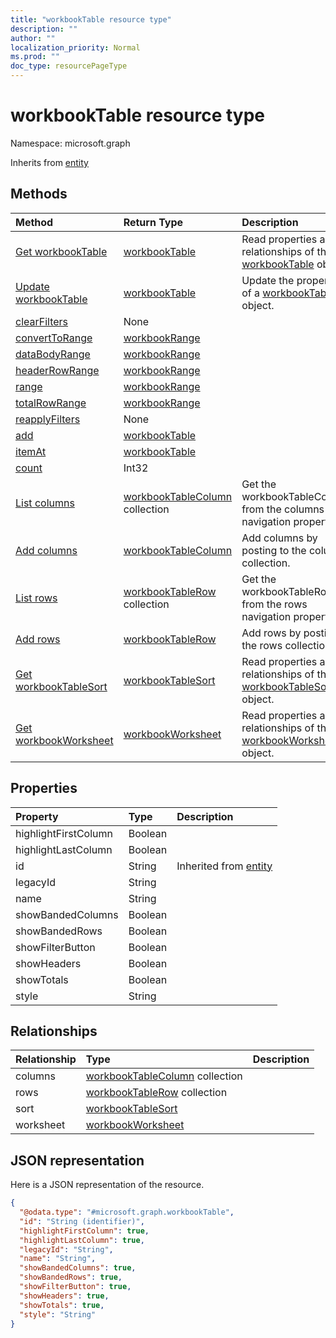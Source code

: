 ```yaml
---
title: "workbookTable resource type"
description: ""
author: ""
localization_priority: Normal
ms.prod: ""
doc_type: resourcePageType
---
```


# workbookTable resource type


Namespace: microsoft.graph




Inherits from [entity](../resources/entity.md)

## Methods
|Method|Return Type|Description|
|:---|:---|:---|
|[Get workbookTable](../api/workbooktable-get.md)|[workbookTable](../resources/workbooktable.md)|Read properties and relationships of the [workbookTable](../resources/workbooktable.md) object.|
|[Update workbookTable](../api/workbooktable-update.md)|[workbookTable](../resources/workbooktable.md)|Update the properties of a [workbookTable](../resources/workbooktable.md) object.|
|[clearFilters](../api/workbooktable-clearfilters.md)|None||
|[convertToRange](../api/workbooktable-converttorange.md)|[workbookRange](../resources/workbookrange.md)||
|[dataBodyRange](../api/workbooktable-databodyrange.md)|[workbookRange](../resources/workbookrange.md)||
|[headerRowRange](../api/workbooktable-headerrowrange.md)|[workbookRange](../resources/workbookrange.md)||
|[range](../api/workbooktable-range.md)|[workbookRange](../resources/workbookrange.md)||
|[totalRowRange](../api/workbooktable-totalrowrange.md)|[workbookRange](../resources/workbookrange.md)||
|[reapplyFilters](../api/workbooktable-reapplyfilters.md)|None||
|[add](../api/workbooktable-add.md)|[workbookTable](../resources/workbooktable.md)||
|[itemAt](../api/workbooktable-itemat.md)|[workbookTable](../resources/workbooktable.md)||
|[count](../api/workbooktable-count.md)|Int32||
|[List columns](../api/workbooktable-list-columns.md)|[workbookTableColumn](../resources/workbooktablecolumn.md) collection|Get the workbookTableColumns from the columns navigation property.|
|[Add columns](../api/workbooktable-post-columns.md)|[workbookTableColumn](../resources/workbooktablecolumn.md)|Add columns by posting to the columns collection.|
|[List rows](../api/workbooktable-list-rows.md)|[workbookTableRow](../resources/workbooktablerow.md) collection|Get the workbookTableRows from the rows navigation property.|
|[Add rows](../api/workbooktable-post-rows.md)|[workbookTableRow](../resources/workbooktablerow.md)|Add rows by posting to the rows collection.|
|[Get workbookTableSort](../api/workbooktablesort-get.md)|[workbookTableSort](../resources/workbooktablesort.md)|Read properties and relationships of the [workbookTableSort](../resources/workbooktablesort.md) object.|
|[Get workbookWorksheet](../api/workbookworksheet-get.md)|[workbookWorksheet](../resources/workbookworksheet.md)|Read properties and relationships of the [workbookWorksheet](../resources/workbookworksheet.md) object.|

## Properties
|Property|Type|Description|
|:---|:---|:---|
|highlightFirstColumn|Boolean||
|highlightLastColumn|Boolean||
|id|String| Inherited from [entity](../resources/entity.md)|
|legacyId|String||
|name|String||
|showBandedColumns|Boolean||
|showBandedRows|Boolean||
|showFilterButton|Boolean||
|showHeaders|Boolean||
|showTotals|Boolean||
|style|String||

## Relationships
|Relationship|Type|Description|
|:---|:---|:---|
|columns|[workbookTableColumn](../resources/workbooktablecolumn.md) collection||
|rows|[workbookTableRow](../resources/workbooktablerow.md) collection||
|sort|[workbookTableSort](../resources/workbooktablesort.md)||
|worksheet|[workbookWorksheet](../resources/workbookworksheet.md)||

## JSON representation
Here is a JSON representation of the resource.
<!-- {
  "blockType": "resource",
  "keyProperty": "id",
  "@odata.type": "microsoft.graph.workbookTable",
  "baseType": "microsoft.graph.entity",
  "openType": false
}
-->
``` json
{
  "@odata.type": "#microsoft.graph.workbookTable",
  "id": "String (identifier)",
  "highlightFirstColumn": true,
  "highlightLastColumn": true,
  "legacyId": "String",
  "name": "String",
  "showBandedColumns": true,
  "showBandedRows": true,
  "showFilterButton": true,
  "showHeaders": true,
  "showTotals": true,
  "style": "String"
}
```


